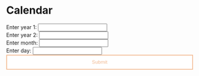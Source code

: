 # Calendar
<head>
    <script src="https://ajax.googleapis.com/ajax/libs/jquery/3.6.1/jquery.min.js"></script>
</head>

<style>
    .button-1 {
        height: 40px;
        width: 500px;
        background-color: white;
        color: #f2ba92;
        border: 2px solid #f2ba92;
        transition-duration: 0.4s;
    }

    .button-1:hover {
        background-color: #f2ba92;
        color: white;
    }
</style>

<form id = "calendar-form" onsubmit = "calendarAPI()"> 
    <label for = "year-1">Enter year 1:</label>
    <input id = "year-1" name = "year-1"><br>
    <label for = "year-2">Enter year 2:</label>
    <input id = "year-2" name = "year-2"><br>
    <label for = "month">Enter month:</label>
    <input id = "month" name = "month"><br>
    <label for = "day">Enter day:</label>
    <input id = "day" name = "day"><br>
    <input type = "submit" class = "button-1">
</form>

<script>
    function calendarAPI() {
        event.preventDefault();
        var calendarFormData = $("#calendar-form").serializeArray();
    }
</script>